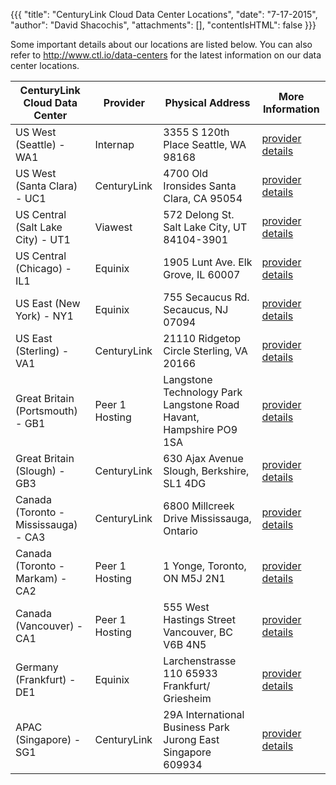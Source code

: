 {{{
  "title": "CenturyLink Cloud Data Center Locations",
  "date": "7-17-2015",
  "author": "David Shacochis",
  "attachments": [],
  "contentIsHTML": false
}}}

Some important details about our locations are listed below. You can also refer to http://www.ctl.io/data-centers for the latest information on our data center locations.

<table>
  <thead>
    <tr>
      <th>CenturyLink Cloud Data Center</th>
      <th>Provider</th>
      <th>Physical Address</th>
      <th>More Information</th>
    </tr>
  </thead>
  <tbody>
    <tr>
      <td>US West (Seattle) - WA1</td>
      <td>Internap</td>
      <td>3355 S 120th Place
      Seattle, WA 98168
      </td>
      <td><a href="http://www.internap.com/data-centers/data-center-locations/seattle/">provider details</a></td>
    </tr>
    <tr>
      <td>US West (Santa Clara) - UC1</td>
      <td>CenturyLink</td>
      <td>4700 Old Ironsides
      Santa Clara, CA 95054
      </td>
      <td><a href="http://www.centurylinktechnology.com/data-centers/north-america/santa-clara">provider details</a></td>
    </tr>
    <tr>
      <td>US Central (Salt Lake City) - UT1</td>
      <td>Viawest</td>
      <td>572 Delong St.
      Salt Lake City, UT 84104-3901
      </td>
      <td><a href="http://www.viawest.com/data-center-communities/salt-lake-city-ut">provider details</a></td>
    </tr>
    <tr>
      <td>US Central (Chicago) - IL1</td>
      <td>Equinix</td>
      <td>1905 Lunt Ave.
      Elk Grove, IL 60007
      </td>
      <td><a href="http://www.equinix.com/en_US/locations/united-states/chicago-data-centers/">provider details</a></td>
    </tr>
    <tr>
      <td>US East (New York) - NY1</td>
      <td>Equinix</td>
      <td>755 Secaucus Rd.
      Secaucus, NJ 07094
      </td>
      <td><a href="http://www.equinix.com/en_US/locations/united-states/new-york-data-centers/">provider details</a></td>
    </tr>
    <tr>
      <td>US East (Sterling) - VA1</td>
      <td>CenturyLink</td>
      <td>21110 Ridgetop Circle
        Sterling, VA 20166</td>
      <td><a href="http://www.centurylinktechnology.com/data-centers/north-america/washington-dc">provider details</a></td>
    </tr>
    <tr>
      <td>Great Britain (Portsmouth) - GB1</td>
      <td>Peer 1 Hosting</td>
      <td>Langstone Technology Park
      Langstone Road
      Havant, Hampshire
      PO9 1SA
      </td>
      <td><a href="https://web.archive.org/web/20130603104614/http://www.peer1.com/infrastructure/datacenter-portsmouth">provider details</a></td>
    </tr>
    <tr>
      <td>Great Britain (Slough) - GB3</td>
      <td>CenturyLink</td>
      <td>630 Ajax Avenue
      Slough, Berkshire, SL1 4DG
      </td>
      <td><a href="http://www.centurylinktechnology.com/data-centers/europe/london">provider details</a></td>
    </tr>
    <tr>
      <td>Canada (Toronto - Mississauga) - CA3</td>
      <td>CenturyLink</td>
      <td>6800 Millcreek Drive
      Mississauga, Ontario
      </td>
      <td><a href="http://www.centurylinktechnology.com/data-centers/north-america/toronto">provider details</a></td>
    </tr>
    <tr>
      <td>Canada (Toronto - Markam) - CA2</td>
      <td>Peer 1 Hosting</td>
      <td>1 Yonge,
      Toronto, ON
      M5J 2N1
      </td>
      <td><a href="http://www.peer1.com/infrastructure/datacenter-toronto">provider details</a></td>
    </tr>
    <tr>
      <td>Canada (Vancouver) - CA1</td>
      <td>Peer 1 Hosting</td>
      <td>555 West Hastings Street
      Vancouver, BC
      V6B 4N5
      </td>
      <td><a href="http://www.peer1.com/infrastructure/datacenter-vancouver">provider details</a>
      </td>
    </tr>
    <tr>
      <td>Germany (Frankfurt) - DE1</td>
      <td>Equinix</td>
      <td>Larchenstrasse 110
      65933 Frankfurt/ Griesheim</td>
      <td><a href="http://www.equinix.com/en_US/locations/germany/frankfurt-data-centers/">provider details</a></td>
    </tr>
    <tr>
      <td>APAC (Singapore) - SG1</td>
      <td>CenturyLink</td>
      <td>29A International Business Park Jurong East Singapore 609934</td>
      <td><a href="http://www.centurylink.com/business/enterprise/colocation/data-centers/singapore.html">provider details</a></td>
    </tr>
  </tbody>
</table>
